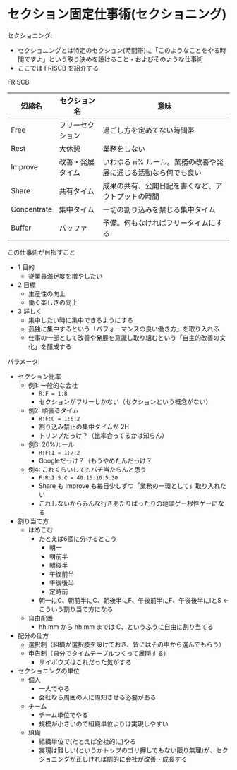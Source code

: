 # セクション固定仕事術(セクショニング)
セクショニング:

- セクショニングとは特定のセクション(時間帯)に「このようなことをやる時間ですよ」という取り決めを設けること・およびそのような仕事術
- ここでは FRISCB を紹介する

FRISCB

| 短縮名 | セクション名 | 意味 | 
| -------| ------------ | ---- |
| Free | フリーセクション | 過ごし方を定めてない時間帯 |
| Rest | 大休憩 | 業務をしない |
| Improve | 改善・発展タイム | いわゆる n% ルール。業務の改善や発展に通じる活動なら何でも良い |
| Share | 共有タイム | 成果の共有、公開日記を書くなど、アウトプットの時間 |
| Concentrate | 集中タイム | 一切の割り込みを禁じる集中タイム |
| Buffer | バッファ | 予備。何もなければフリータイムにする |

この仕事術が目指すこと

- 1 目的
  - 従業員満足度を増やしたい
- 2 目標
  - 生産性の向上
  - 働く楽しさの向上
- 3 詳しく
  - 集中したい時に集中できるようにする
  - 孤独に集中するという「パフォーマンスの良い働き方」を取り入れる
  - 仕事の一部として改善や発展を意識し取り組むという「自主的改善の文化」を醸成する

パラメータ:

- セクション比率
  - 例1: 一般的な会社
    - `R:F = 1:8`
    - セクションがフリーしかない（セクションという概念がない）
  - 例2: 頑張るタイム
    - `R:F:C = 1:6:2`
    - 割り込み禁止の集中タイムが 2H
    - トリンプだっけ？（比率合ってるかは知らん）
  - 例3: 20%ルール
    - `R:F:I = 1:7:2`
    - Googleだっけ？（もうやめたんだっけ？
  - 例4: これくらいしてもバチ当たらんと思う
    - `F:R:I:S:C = 40:15:10:5:30`
    - Share も Improve も毎日少しずつ「業務の一環として」取り入れたい
    - これしないからみんな行きあたりばったりの地頭ゲー根性ゲーになる
- 割り当て方
  - はめこむ
    - たとえば6個に分けるとこう
      - 朝一
      - 朝前半
      - 朝後半
      - 午後前半
      - 午後後半
      - 定時前
    - 朝一にC、朝前半にC、朝後半にF、午後前半にF、午後後半にIとS ← こういう割り当て方になる
  - 自由配置
    - hh:mm から hh:mm までは C、というふうに自由に割り当てる
- 配分の仕方
  - 選択制（組織が選択肢を設けておき、皆にはその中から選んでもらう）
  - 申告制（自分でタイムテーブルつくって展開する）
    - サイボウズはこれだった気がする
- セクショニングの単位
  - 個人
    - 一人でやる
    - 会社なら周囲の人に周知させる必要がある
  - チーム
    - チーム単位でやる
    - 規模が小さいので組織単位よりは実現しやすい
  - 組織
    - 組織単位で(たとえば全社的に)やる
    - 実現は難しい(というかトップのゴリ押しでもない限り無理)が、セクショニングが正しければ劇的に会社が改善・成長する
